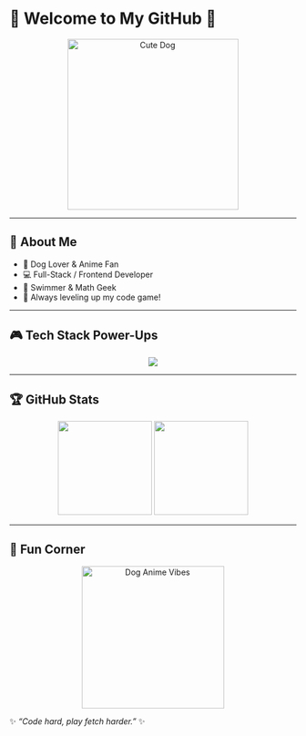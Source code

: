 # 🐾 Welcome to My GitHub 🐾

<p align="center">
  <img src="https://media.giphy.com/media/WYEWpk4lRPDq0/giphy.gif" width="300" alt="Cute Dog">
</p>

---

## 🐶 About Me
- 🐾 Dog Lover & Anime Fan  
- 💻 Full-Stack / Frontend Developer  
- 🌊 Swimmer & Math Geek  
- 🚀 Always leveling up my code game!  

---

## 🎮 Tech Stack Power-Ups
<p align="center">
  <img src="https://skillicons.dev/icons?i=html,css,js,ts,react,next,tailwind,nodejs,express,python,java,linux,postgres,git" />
</p>

---

## 🏆 GitHub Stats
<p align="center">
  <img src="https://github-readme-stats.vercel.app/api?username=YOUR_GITHUB_USERNAME&show_icons=true&theme=radical" height="165"/>
  <img src="https://github-readme-stats.vercel.app/api/top-langs/?username=YOUR_GITHUB_USERNAME&layout=compact&theme=radical" height="165"/>
</p>

---

## 🎨 Fun Corner
<p align="center">
  <img src="https://media.giphy.com/media/l1J9EdzfOSgfyueLm/giphy.gif" width="250" alt="Dog Anime Vibes">
</p>

✨ _“Code hard, play fetch harder.”_ ✨
